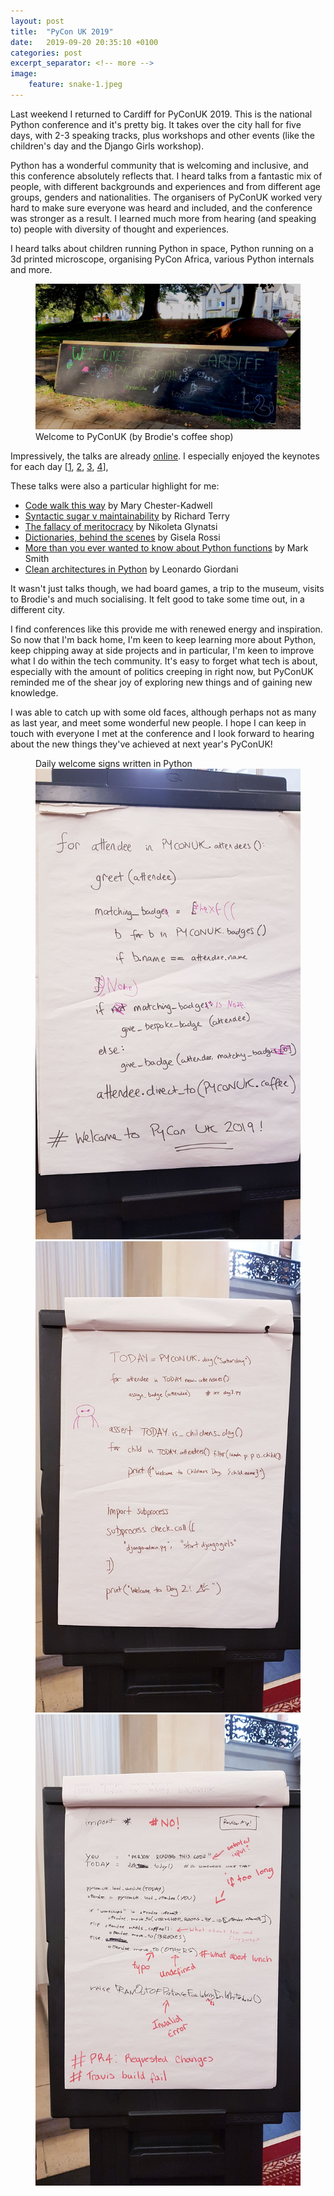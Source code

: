 ```yaml
---
layout: post
title:  "PyCon UK 2019"
date:   2019-09-20 20:35:10 +0100
categories: post
excerpt_separator: <!-- more -->
image:
    feature: snake-1.jpeg
---
```


Last weekend I returned to Cardiff for PyConUK 2019. This is the national Python conference and it's pretty big. It takes over the city hall for five days, with 2-3 speaking tracks, plus workshops and other events (like the children's day and the Django Girls workshop).

<!-- more -->

Python has a wonderful community that is welcoming and inclusive, and this conference absolutely reflects that. I heard talks from a fantastic mix of people, with different backgrounds and experiences and from different age groups, genders and nationalities. The organisers of PyConUK worked very hard to make sure everyone was heard and included, and the conference was stronger as a result. I learned much more from hearing (and speaking to) people with diversity of thought and experiences.

I heard talks about children running Python in space, Python running on a 3d printed microscope, organising PyCon Africa, various Python internals and more.

<figure class="half center">
	<a href="/images/pycon2019/20190914_114137.jpg"><img src="/images/pycon2019/20190914_114137.jpg" alt=""></a>
	<figcaption>Welcome to PyConUK (by Brodie's coffee shop)</figcaption>
</figure>

Impressively, the talks are already [online](https://www.youtube.com/channel/UChA9XP_feY1-1oSy2L7acog/videos). I especially enjoyed the keynotes for each day [[1](https://www.youtube.com/watch?v=XOJ_0cwpuw4&list=PLrkpavSsBQZ7l9LoLwoN2PFvo0jR2TSn8&index=2), [2](https://www.youtube.com/watch?v=c5sTa4x2o1Y), [3](https://www.youtube.com/watch?v=g68eJwauOww&list=PLrkpavSsBQZ5-zSFDHa_Avhmx4ToWzHLd&index=2), [4](https://www.youtube.com/watch?v=Cup-GHdKJvQ)],

These talks were also a particular highlight for me:

* [Code walk this way](https://www.youtube.com/watch?v=5VZrCnKLmP8) by Mary Chester-Kadwell
* [Syntactic sugar v maintainability](https://www.youtube.com/watch?v=QXkHDLauOlo) by Richard Terry
* [The fallacy of meritocracy](https://www.youtube.com/watch?v=aYSVceNyJ20) by Nikoleta Glynatsi
* [Dictionaries, behind the scenes](https://www.youtube.com/watch?v=7wmNYQc50cU) by Gisela Rossi
* [More than you ever wanted to know about Python functions](https://www.youtube.com/watch?v=L7xAzd1zlDA) by Mark Smith
* [Clean architectures in Python](https://www.youtube.com/watch?v=Bv7iddWDAuY) by Leonardo Giordani

It wasn't just talks though, we had board games, a trip to the museum, visits to Brodie's and much socialising. It felt good to take some time out, in a different city.

I find conferences like this provide me with renewed energy and inspiration. So now that I'm back home, I'm keen to keep learning more about Python, keep chipping away at side projects and in particular, I'm keen to improve what I do within the tech community. It's easy to forget what tech is about, especially with the amount of politics creeping in right now, but PyConUK reminded me of the shear joy of exploring new things and of gaining new knowledge.

I was able to catch up with some old faces, although perhaps not as many as last year, and meet some wonderful new people. I hope I can keep in touch with everyone I met at the conference and I look forward to hearing about the new things they've achieved at next year's PyConUK!

<figure class="third">
	<figcaption>Daily welcome signs written in Python</figcaption>
	<a href="/images/pycon2019/20190916_085040.jpg"><img src="/images/pycon2019/20190916_085040.jpg" alt=""></a>
	<a href="/images/pycon2019/20190916_084617.jpg"><img src="/images/pycon2019/20190916_084617.jpg" alt=""></a>
	<a href="/images/pycon2019/20190916_111958.jpg"><img src="/images/pycon2019/20190916_111958.jpg" alt=""></a>
</figure>

